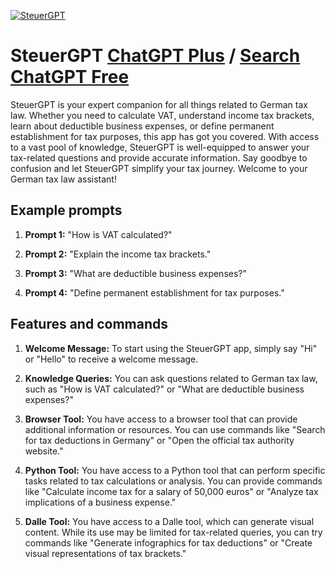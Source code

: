 
[![SteuerGPT](https://files.oaiusercontent.com/file-MOnBohJs723lPy3uSuTDlCPA?se=2123-10-17T03%3A35%3A05Z&sp=r&sv=2021-08-06&sr=b&rscc=max-age%3D31536000%2C%20immutable&rscd=attachment%3B%20filename%3Dcf20c7b9-c805-4cbc-9a19-bea2789df359.png&sig=bxLUv90Zdu8tQDeQ7NWD%2BvLhDJwmW2RJGv5ouOs63as%3D)](https://chat.openai.com/g/g-qNcbzrlBC-steuergpt)

# SteuerGPT [ChatGPT Plus](https://chat.openai.com/g/g-qNcbzrlBC-steuergpt) / [Search ChatGPT Free](https://gptcall.net/index.html#/?search=SteuerGPT)

SteuerGPT is your expert companion for all things related to German tax law. Whether you need to calculate VAT, understand income tax brackets, learn about deductible business expenses, or define permanent establishment for tax purposes, this app has got you covered. With access to a vast pool of knowledge, SteuerGPT is well-equipped to answer your tax-related questions and provide accurate information. Say goodbye to confusion and let SteuerGPT simplify your tax journey. Welcome to your German tax law assistant!

## Example prompts

1. **Prompt 1:** "How is VAT calculated?"

2. **Prompt 2:** "Explain the income tax brackets."

3. **Prompt 3:** "What are deductible business expenses?"

4. **Prompt 4:** "Define permanent establishment for tax purposes."

## Features and commands

1. **Welcome Message:** To start using the SteuerGPT app, simply say "Hi" or "Hello" to receive a welcome message.

2. **Knowledge Queries:** You can ask questions related to German tax law, such as "How is VAT calculated?" or "What are deductible business expenses?"

3. **Browser Tool:** You have access to a browser tool that can provide additional information or resources. You can use commands like "Search for tax deductions in Germany" or "Open the official tax authority website."

4. **Python Tool:** You have access to a Python tool that can perform specific tasks related to tax calculations or analysis. You can provide commands like "Calculate income tax for a salary of 50,000 euros" or "Analyze tax implications of a business expense."

5. **Dalle Tool:** You have access to a Dalle tool, which can generate visual content. While its use may be limited for tax-related queries, you can try commands like "Generate infographics for tax deductions" or "Create visual representations of tax brackets."


